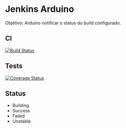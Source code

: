 # Jenkins Arduino

Objetivo: Arduino notificar o status do build configurado.

CI
---
[![Build Status](https://travis-ci.org/caiofralmeida/jenkins-arduino.svg?branch=master)](http://travis-ci.org/caiofralmeida/jenkins-arduino)

Tests
----
[![Coverage Status](https://coveralls.io/repos/github/caiofralmeida/jenkins-arduino/badge.svg?branch=master)](https://coveralls.io/github/caiofralmeida/jenkins-arduino?branch=master)

Status
----

- Building
- Success
- Failed
- Unstable
